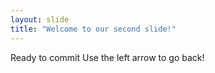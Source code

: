 ```yaml
---
layout: slide
title: "Welcome to our second slide!"
---
```

Ready to commit
Use the left arrow to go back!
